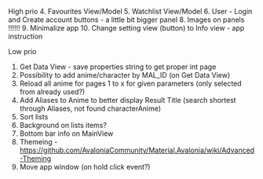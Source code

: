 High prio
4. Favourites View/Model
5. Watchlist View/Model 
6. User - Login and Create account buttons - a little bit bigger panel
8. Images on panels !!!!!!
9. Minimalize app
10. Change setting view (button) to Info view - app instruction

Low prio
1. Get Data View - save properties string to get proper int page
2. Possibility to add anime/character by MAL_ID (on Get Data View)
3. Reload all anime for pages 1 to x for given parameters (only selected from already used?) 
3. Add Aliases to Anime to better display Result Title (search shortest through Aliases, not found characterAnime)
4. Sort lists
3. Background on lists items? 
4. Bottom bar info on MainView
5. Themeing - https://github.com/AvaloniaCommunity/Material.Avalonia/wiki/Advanced-Theming
6. Move app window (on hold click event?) 